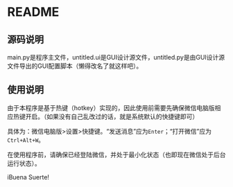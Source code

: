 # README
## 源码说明
  main.py是程序主文件，untitled.ui是GUI设计源文件，untitled.py是由GUI设计源文件导出的GUI配置脚本（懒得改名了就这样吧）。
## 使用说明
  由于本程序是基于热键（hotkey）实现的，因此使用前需要先确保微信电脑版相应热键开启。（如果没有自己乱改过的话，就是系统默认的快捷键即可）
  
  具体为：微信电脑版>设置>快捷键。“发送消息”应为`Enter`；“打开微信”应为`Ctrl+Alt+W`。
  
  在使用程序前，请确保已经登陆微信，并处于最小化状态（也即现在微信处于后台运行状态）。
  
  
  iBuena Suerte!

